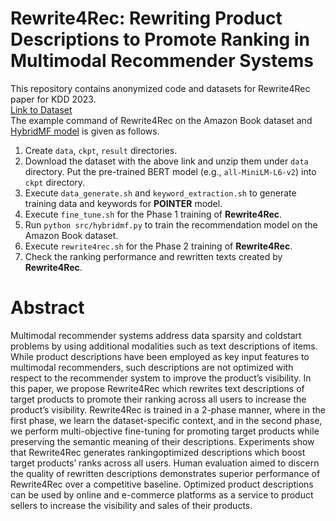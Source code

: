 # Rewrite4Rec: Rewriting Product Descriptions to Promote Ranking in Multimodal Recommender Systems

This repository contains anonymized code and datasets for Rewrite4Rec paper for KDD 2023.  
[Link to Dataset](https://github.com/sejoonoh/Rewrite4Rec/blob/main/dataset.zip)  
The example command of Rewrite4Rec on the Amazon Book dataset and [HybridMF model](https://ieeexplore.ieee.org/document/8852443) is given as follows.

 1. Create `data`, `ckpt`, `result` directories.  
 2. Download the dataset with the above link and unzip them under `data` directory. Put the pre-trained BERT model (e.g., `all-MiniLM-L6-v2`) into `ckpt` directory.
 3. Execute `data_generate.sh` and `keyword_extraction.sh` to generate training data and keywords for **POINTER** model.  
 4. Execute `fine_tune.sh` for the Phase 1 training of **Rewrite4Rec**.  
 5. Run `python src/hybridmf.py` to train the recommendation model on the Amazon Book dataset.  
 6. Execute `rewrite4rec.sh` for the Phase 2 training of **Rewrite4Rec**.  
 7. Check the ranking performance and rewritten texts created by **Rewrite4Rec**.  

# Abstract 
Multimodal recommender systems address data sparsity and coldstart problems by using additional modalities such as text descriptions of items. While product descriptions have been employed as key input features to multimodal recommenders, such descriptions are not optimized with respect to the recommender system to improve the product’s visibility. In this paper, we propose Rewrite4Rec which rewrites text descriptions of target products to promote their ranking across all users to increase the product’s visibility. Rewrite4Rec is trained in a 2-phase manner, where in the first phase, we learn the dataset-specific context, and in the second phase, we perform multi-objective fine-tuning for promoting target products while preserving the semantic meaning of their descriptions. Experiments show that Rewrite4Rec generates rankingoptimized descriptions which boost target products’ ranks across all users. Human evaluation aimed to discern the quality of rewritten descriptions demonstrates superior performance of Rewrite4Rec over a competitive baseline. Optimized product descriptions can be
used by online and e-commerce platforms as a service to product sellers to increase the visibility and sales of their products.
